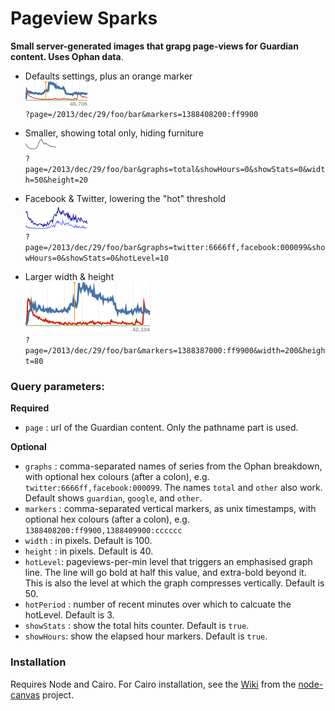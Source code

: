 Pageview Sparks
===============

__Small server-generated images that grapg page-views for Guardian content. Uses Ophan data__. 

* Defaults settings, plus an orange marker   
![example1](./example1.png)  
`?page=/2013/dec/29/foo/bar&markers=1388408200:ff9900`

* Smaller, showing total only, hiding furniture  
![example3](./example3.png)  
`?page=/2013/dec/29/foo/bar&graphs=total&showHours=0&showStats=0&width=50&height=20`

* Facebook & Twitter, lowering the "hot" threshold  
![example4](./example4.png)  
`?page=/2013/dec/29/foo/bar&graphs=twitter:6666ff,facebook:000099&showHours=0&showStats=0&hotLevel=10`

* Larger width & height  
![example2](./example2.png)  
`?page=/2013/dec/29/foo/bar&markers=1388387000:ff9900&width=200&height=80`


### Query parameters:

__Required__
* `page` : url of the Guardian content. Only the pathname part is used.

__Optional__
* `graphs` : comma-separated names of series from the Ophan breakdown, with optional hex colours (after a colon), e.g. `twitter:6666ff,facebook:000099`. The names `total` and `other` also work. Default shows `guardian`, `google`, and `other`.
* `markers` : comma-separated vertical markers, as unix timestamps, with optional hex colours (after a colon), e.g. `1388408200:ff9900,1388409900:cccccc`
* `width` : in pixels. Default is 100.
* `height` : in pixels. Default is 40.
* `hotLevel`:  pageviews-per-min level that triggers an emphasised graph line. The line will go bold at half this value, and extra-bold beyond it. This is also the level at which the graph compresses vertically. Default is 50.
* `hotPeriod` : number of recent minutes over which to calcuate the hotLevel. Default is 3.
* `showStats` : show the total hits counter. Default is `true`.
* `showHours`:  show the elapsed hour markers. Default is `true`.


### Installation

Requires Node and Cairo. For Cairo installation, see the [Wiki](https://github.com/LearnBoost/node-canvas/wiki/_pages) from the [node-canvas](https://github.com/LearnBoost/node-canvas) project.
